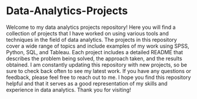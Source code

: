 # Data-Analytics-Projects
Welcome to my data analytics projects repository! Here you will find a collection of projects that I have worked on using various tools and techniques in the field of data analytics.
The projects in this repository cover a wide range of topics and include examples of my work using SPSS, Python, SQL, and Tableau. Each project includes a detailed README that describes the problem being solved, the approach taken, and the results obtained.
I am constantly updating this repository with new projects, so be sure to check back often to see my latest work.
If you have any questions or feedback, please feel free to reach out to me. I hope you find this repository helpful and that it serves as a good representation of my skills and experience in data analytics.
Thank you for visiting!
